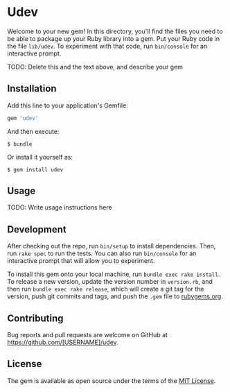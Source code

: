 # Udev

Welcome to your new gem! In this directory, you'll find the files you need to be able to package up your Ruby library into a gem. Put your Ruby code in the file `lib/udev`. To experiment with that code, run `bin/console` for an interactive prompt.

TODO: Delete this and the text above, and describe your gem

## Installation

Add this line to your application's Gemfile:

```ruby
gem 'udev'
```

And then execute:

    $ bundle

Or install it yourself as:

    $ gem install udev

## Usage

TODO: Write usage instructions here

## Development

After checking out the repo, run `bin/setup` to install dependencies. Then, run `rake spec` to run the tests. You can also run `bin/console` for an interactive prompt that will allow you to experiment.

To install this gem onto your local machine, run `bundle exec rake install`. To release a new version, update the version number in `version.rb`, and then run `bundle exec rake release`, which will create a git tag for the version, push git commits and tags, and push the `.gem` file to [rubygems.org](https://rubygems.org).

## Contributing

Bug reports and pull requests are welcome on GitHub at https://github.com/[USERNAME]/udev.

## License

The gem is available as open source under the terms of the [MIT License](https://opensource.org/licenses/MIT).
